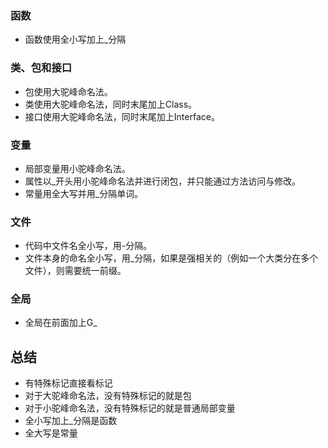 ### 函数
- 函数使用全小写加上_分隔
### 类、包和接口
- 包使用大驼峰命名法。
- 类使用大驼峰命名法，同时末尾加上Class。
- 接口使用大驼峰命名法，同时末尾加上Interface。
### 变量
- 局部变量用小驼峰命名法。
- 属性以_开头用小驼峰命名法并进行闭包，并只能通过方法访问与修改。
- 常量用全大写并用_分隔单词。
### 文件
- 代码中文件名全小写，用-分隔。
- 文件本身的命名全小写，用_分隔，如果是强相关的（例如一个大类分在多个文件），则需要统一前缀。
### 全局
- 全局在前面加上G_

## 总结
- 有特殊标记直接看标记
- 对于大驼峰命名法，没有特殊标记的就是包
- 对于小驼峰命名法，没有特殊标记的就是普通局部变量
- 全小写加上_分隔是函数
- 全大写是常量